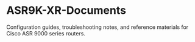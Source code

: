 # ASR9K-XR-Documents
Configuration guides, troubleshooting notes, and reference materials for Cisco ASR 9000 series routers.
